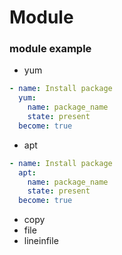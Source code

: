 # Module

### module example

* yum

```yaml
- name: Install package
  yum:
    name: package_name
    state: present
  become: true
```

* apt

```yaml
- name: Install package
  apt:
    name: package_name
    state: present
  become: true
```

* copy
* file
* lineinfile
